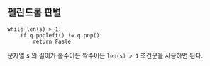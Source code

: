 ## 펠린드롬 판별

```python3
while len(s) > 1:
    if q.popleft() != q.pop():
        return Fasle
```

문자열 s 의 길이가 홀수이든 짝수이든 `len(s) > 1` 조건문을 사용하면 된다.
